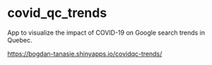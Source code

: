 # covid_qc_trends
App to visualize the impact of COVID-19 on Google search trends in Quebec.

https://bogdan-tanasie.shinyapps.io/covidqc-trends/
